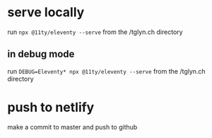 # serve locally
run `npx @11ty/eleventy --serve` from the /tglyn.ch directory

## in debug mode
run `DEBUG=Eleventy* npx @11ty/eleventy --serve` from the /tglyn.ch directory

# push to netlify
make a commit to master and push to github